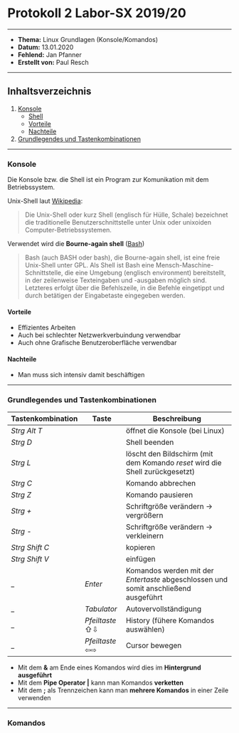 # Protokoll 2 Labor-SX 2019/20
---------------------------------
* **Thema:** Linux Grundlagen (Konsole/Komandos)
* **Datum:** 13.01.2020
* **Fehlend:** Jan Pfanner
* **Erstellt von:** Paul Resch
---------------------------------
## Inhaltsverzeichnis
1. [Konsole](#konsole)
    * [Shell](#unix-shell)
    * [Vorteile](#vorteile)
    * [Nachteile](#nachteile)
2. [Grundlegendes und Tastenkombinationen](#grundlegendes-und-tastenkombinationen)
---------------------------------
### Konsole
Die Konsole bzw. die Shell ist ein Program zur Komunikation mit dem Betriebssystem.

Unix-Shell laut [Wikipedia](https://de.wikipedia.org/wiki/Unix-Shell):
> Die Unix-Shell oder kurz Shell (englisch für Hülle, Schale) bezeichnet die traditionelle Benutzerschnittstelle unter Unix oder unixoiden Computer-Betriebssystemen.

Verwendet wird die **Bourne-again shell** ([Bash](https://de.wikipedia.org/wiki/Bash_(Shell)))
> Bash (auch BASH oder bash), die Bourne-again shell, ist eine freie Unix-Shell unter GPL. 
Als Shell ist Bash eine Mensch-Maschine-Schnittstelle, die eine Umgebung (englisch environment) bereitstellt, in der zeilenweise Texteingaben und -ausgaben möglich sind. Letzteres erfolgt über die Befehlszeile, in die Befehle eingetippt und durch betätigen der Eingabetaste eingegeben werden.

#### Vorteile
* Effizientes Arbeiten
* Auch bei schlechter Netzwerkverbuindung verwendbar
* Auch ohne Grafische Benutzeroberfläche verwendbar

#### Nachteile
* Man muss sich intensiv damit beschäftigen

-------------------------------------------------

### Grundlegendes und Tastenkombinationen
Tastenkombination | Taste | Beschreibung 
----------------- |------ | ------------
*Strg Alt T* | | öffnet die Konsole (bei Linux)
*Strg D* | | Shell beenden
*Strg L* | | löscht den Bildschirm (mit dem Komando *reset* wird die Shell zurückgesetzt)
*Strg C* | | Komando abbrechen
*Strg Z* | | Komando pausieren
*Strg +* | | Schriftgröße verändern -> vergrößern
*Strg -* | | Schriftgröße verändern -> verkleinern
*Strg Shift C* | | kopieren
*Strg Shift V* | | einfügen
_ | *Enter* | Komandos werden mit der *Entertaste* abgeschlossen und somit anschließend ausgeführt
_ | *Tabulator* | Autovervollständigung
_ | *Pfeiltaste* ⇧⇩ | History (fühere Komandos auswählen)
_ | *Pfeiltaste* ⇦⇨ | Cursor bewegen

* Mit dem **&** am Ende eines Komandos wird dies im **Hintergrund ausgeführt**
* Mit dem **Pipe Operator |** kann man Komandos **verketten**
* Mit dem **;** als Trennzeichen kann man **mehrere Komandos** in einer Zeile verwenden
--------------------------------------------

### Komandos

